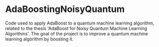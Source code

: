 # AdaBoostingNoisyQuantum

Code used to apply AdaBoost to a quantum machine learning algorithm, 
related to the thesis 'AdaBoost for Noisy Quantum Machine Learning Algorithms'.
The goal of the project is to improve a quantum machine learning algorithm by boosting it.
